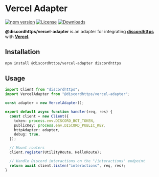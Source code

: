 # Vercel Adapter

[![npm version](https://img.shields.io/npm/v/@discordhttps/vercel-adapter.svg)](https://www.npmjs.com/package/@discordhttps/vercel-adapter)
[![License](https://img.shields.io/npm/l/@discordhttps/vercel-adapter.svg)](LICENSE)
[![Downloads](https://img.shields.io/npm/dm/@discordhttps/vercel-adapter.svg)](https://www.npmjs.com/package/@discordhttps/vercel-adapter)

**@discordhttps/vercel-adapter** is an adapter for integrating [**discordhttps**](https://www.npmjs.com/package/discordhttps) with [**Vercel**](https://vercel.com).

## Installation

```bash
npm install @discordhttps/vercel-adapter discordhttps
```

## Usage

```typescript
import Client from "discordhttps";
import VercelAdapter from "@discordhttps/vercel-adapter";

const adapter = new VercelAdapter();

export default async function handler(req, res) {
  const client = new Client({
    token: process.env.DISCORD_BOT_TOKEN,
    publicKey: process.env.DISCORD_PUBLIC_KEY,
    httpAdapter: adapter,
    debug: true,
  });

  // Mount routers
  client.register(UtilityRoute, HelloRoute);

  // Handle Discord interactions on the "/interactions" endpoint
  return await client.listen("interactions", req, res);
}
```

